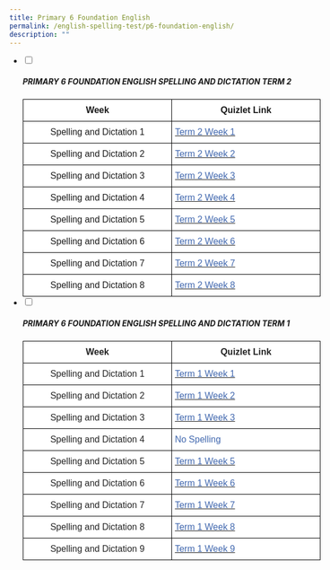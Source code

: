 ```yaml
---
title: Primary 6 Foundation English
permalink: /english-spelling-test/p6-foundation-english/
description: ""
---
```

<ul class="jekyllcodex_accordion">
  <li>
    <input type="checkbox" id="accordion1">
		<label for="accordion1"><h5>PRIMARY 6 FOUNDATION ENGLISH SPELLING AND DICTATION TERM 2</h5></label>
    <div>
      <style type="text/css">
.tg  {border-collapse:collapse;border-spacing:0;margin:0px auto;}
.tg td{border-color:black;border-style:solid;border-width:1px;font-family:Arial, sans-serif;font-size:14px;
  overflow:hidden;padding:10px 5px;word-break:normal;}
.tg th{border-color:black;border-style:solid;border-width:1px;font-family:Arial, sans-serif;font-size:14px;
  font-weight:normal;overflow:hidden;padding:10px 5px;word-break:normal;}
.tg .tg-cawn{background-color:#FFF;font-size:16px;font-weight:bold;text-align:center;vertical-align:top}
.tg .tg-rwiu{background-color:#FFF;font-size:16px;text-align:center;vertical-align:top}
.tg .tg-him5{background-color:#FFF;color:#4067ae;font-size:16px;text-align:left;vertical-align:top}
.tg .tg-3lib{background-color:#ffffff;color:#4067ae;font-size:16px;text-align:left;vertical-align:top}
</style>
<table class="tg" style="undefined;table-layout: fixed; width: 531px">
<colgroup>
<col style="width: 300px">
<col style="width: 300px">
</colgroup>
<tbody>
  <tr>
    <td class="tg-cawn">Week</td>
    <td class="tg-cawn">Quizlet Link</td>
  </tr>
  <tr>
    <td class="tg-rwiu">Spelling and Dictation 1</td>
    <td class="tg-him5"><a href="https://quizlet.com/_9j28sm?x=1jqt&i=1c2gxb" target="_blank" rel="noopener noreferrer"><span style="color:#4067AE">Term 2 Week 1</span></a></td>
  </tr>
  <tr>
    <td class="tg-rwiu">Spelling and Dictation 2</td>
    <td class="tg-3lib"><a href="https://quizlet.com/_9j29ud?x=1jqt&i=1c2gxb" target="_blank" rel="noopener noreferrer"><span style="color:#4067AE">Term 2 Week 2</span></a></td>
  </tr>
  <tr>
    <td class="tg-rwiu">Spelling and Dictation 3</td>
    <td class="tg-him5"><a href="https://quizlet.com/_9j2ad6?x=1jqt&i=1c2gxb" target="_blank" rel="noopener noreferrer"><span style="color:#4067AE">Term 2 Week 3</span></a></td>
  </tr>
  <tr>
    <td class="tg-rwiu">Spelling and Dictation 4</td>
    <td class="tg-him5"><a href="https://quizlet.com/_9j2ar4?x=1jqt&i=1c2gxb" target="_blank" rel="noopener noreferrer"><span style="color:#4067AE">Term 2 Week 4</span></a></td>
  </tr>
  <tr>
    <td class="tg-rwiu">Spelling and Dictation 5</td>
    <td class="tg-him5"><a href="https://quizlet.com/_9j2ar4?x=1jqt&i=1c2gxb" target="_blank" rel="noopener noreferrer"><span style="color:#4067AE">Term 2 Week 5</span></a></td>
  </tr>
  <tr>
    <td class="tg-rwiu">Spelling and Dictation 6</td>
    <td class="tg-him5"><a href="https://quizlet.com/_9j2bh8?x=1jqt&i=1c2gxb" target="_blank" rel="noopener noreferrer"><span style="color:#4067AE">Term 2 Week 6</span></a></td>
  </tr>
  <tr>
    <td class="tg-rwiu">Spelling and Dictation 7</td>
    <td class="tg-him5"><a href="https://quizlet.com/_9j2c8m?x=1jqt&i=1c2gxb" target="_blank" rel="noopener noreferrer"><span style="text-decoration:none;color:#4067AE">Term 2 Week 7</span></a></td>
  </tr>
  <tr>
    <td class="tg-rwiu">Spelling and Dictation 8</td>
    <td class="tg-him5"><a href="https://quizlet.com/_9j2c8m?x=1qqt&i=1c2gxb" target="_blank" rel="noopener noreferrer"><span style="color:#4067AE">Term 2 Week 8</span></a></td>
  </tr>
</tbody>
</table>
    </div>
	</li>
	<li>
    <input type="checkbox" id="accordion2">
    <label for="accordion2"><h5>PRIMARY 6 FOUNDATION ENGLISH SPELLING AND DICTATION TERM 1</h5></label>
    <div>
      <style type="text/css">
.tg  {border-collapse:collapse;border-spacing:0;margin:0px auto;}
.tg td{border-color:black;border-style:solid;border-width:1px;font-family:Arial, sans-serif;font-size:14px;
  overflow:hidden;padding:10px 5px;word-break:normal;}
.tg th{border-color:black;border-style:solid;border-width:1px;font-family:Arial, sans-serif;font-size:14px;
  font-weight:normal;overflow:hidden;padding:10px 5px;word-break:normal;}
.tg .tg-sf6z{background-color:#FFF;color:#222;font-size:16px;font-weight:bold;text-align:left;vertical-align:top}
.tg .tg-3cbn{background-color:#FFF;color:#222;font-size:16px;font-weight:bold;text-align:center;vertical-align:top}
.tg .tg-qec4{background-color:#FFF;color:#222;font-size:16px;text-align:center;vertical-align:top}
.tg .tg-zurh{background-color:#FFF;color:#4067AE;font-size:16px;text-align:left;vertical-align:top}
</style>
<table class="tg" style="undefined;table-layout: fixed; width: 531px">
<colgroup>
<col style="width: 300px">
<col style="width: 300px">
</colgroup>
<tbody>
  <tr>
    <td class="tg-3cbn">Week</td>
    <td class="tg-3cbn">Quizlet Link</td>
  </tr>
  <tr>
    <td class="tg-qec4">Spelling and Dictation 1</td>
    <td class="tg-zurh"><a href="https://quizlet.com/_98v349?x=1jqt&i=1c2gxb" target="_blank" rel="noopener noreferrer"><span style="text-decoration:none;color:#4067AE">Term 1 Week 1</span></a></td>
  </tr>
  <tr>
    <td class="tg-qec4">Spelling and Dictation 2</td>
    <td class="tg-zurh"><a href="https://quizlet.com/_98v646?x=1jqt&i=1c2gxb" target="_blank" rel="noopener noreferrer"><span style="text-decoration:none;color:#4067AE">Term 1 Week 2</span></a></td>
  </tr>
  <tr>
    <td class="tg-qec4">Spelling and Dictation 3</td>
    <td class="tg-zurh"><a href="https://quizlet.com/_98v6a3?x=1jqt&i=1c2gxb" target="_blank" rel="noopener noreferrer"><span style="text-decoration:none;color:#4067AE">Term 1 Week 3</span></a></td>
  </tr>
  <tr>
    <td class="tg-qec4">Spelling and Dictation 4</td>
    <td class="tg-zurh">No Spelling</td>
  </tr>
  <tr>
    <td class="tg-qec4">Spelling and Dictation 5</td>
    <td class="tg-zurh"><a href="https://quizlet.com/_98v7p2?x=1jqt&i=1c2gxb" target="_blank" rel="noopener noreferrer"><span style="text-decoration:none;color:#4067AE">Term 1 Week 5</span></a></td>
  </tr>
  <tr>
    <td class="tg-qec4">Spelling and Dictation 6</td>
    <td class="tg-zurh"><a href="https://quizlet.com/_98v8hd?x=1jqt&i=1c2gxb" target="_blank" rel="noopener noreferrer"><span style="text-decoration:none;color:#4067AE">Term 1 Week 6</span></a></td>
  </tr>
  <tr>
    <td class="tg-qec4">Spelling and Dictation 7</td>
    <td class="tg-zurh"><a href="https://quizlet.com/_98v8va?x=1jqt&i=1c2gxb" target="_blank" rel="noopener noreferrer"><span style="color:#4067AE">Term 1 Week 7</span></a></td>
  </tr>
  <tr>
    <td class="tg-qec4">Spelling and Dictation 8</td>
    <td class="tg-zurh"><a href="https://quizlet.com/_98v98t?x=1jqt&i=1c2gxb" target="_blank" rel="noopener noreferrer"><span style="color:#4067AE">Term 1 Week 8</span></a></td>
  </tr>
  <tr>
    <td class="tg-qec4">Spelling and Dictation 9</td>
    <td class="tg-zurh" target="_blank" rel="noopener noreferrer"><a href="https://quizlet.com/_98v9qd?x=1jqt&i=1c2gxb"><span style="text-decoration:none;color:#4067AE">Term 1 Week 9</span></a></td>
  </tr>
</tbody>
</table>
    </div>
	</li>
</ul>